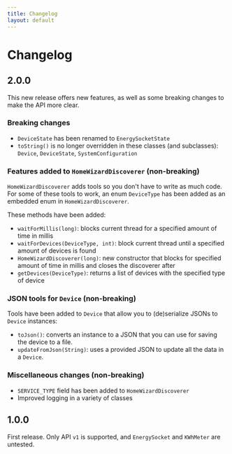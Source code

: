 ```yaml
---
title: Changelog
layout: default
---
```


# Changelog

## 2.0.0
This new release offers new features, as well as some breaking changes to make the API more clear.

### Breaking changes
- `DeviceState` has been renamed to `EnergySocketState`
- `toString()` is no longer overridden in these classes (and subclasses): `Device`, `DeviceState`, `SystemConfiguration`

### Features added to `HomeWizardDiscoverer` (non-breaking)
`HomeWizardDiscoverer` adds tools so you don't have to write as much code.
For some of these tools to work, an enum `DeviceType` has been added as an embedded enum in `HomeWizardDiscoverer`.

These methods have been added:
- `waitForMillis(long)`: blocks current thread for a specified amount of time in millis
- `waitForDevices(DeviceType, int)`: block current thread until a specified amount of devices is found
- `HomeWizardDiscoverer(long)`: new constructor that blocks for specified amount of time in millis
   and closes the discoverer after
- `getDevices(DeviceType)`: returns a list of devices with the specified type of device

### JSON tools for `Device` (non-breaking)
Tools have been added to `Device` that allow you to (de)serialize JSONs to `Device` instances:
- `toJson()`: converts an instance to a JSON that you can use for saving the device to a file.
- `updateFromJson(String)`: uses a provided JSON to update all the data in a `Device`.

### Miscellaneous changes (non-breaking)
- `SERVICE_TYPE` field has been added to `HomeWizardDiscoverer`
- Improved logging in a variety of classes

## 1.0.0
First release. Only API `v1` is supported, and `EnergySocket` and `KWhMeter` are untested.